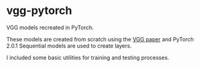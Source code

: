 # vgg-pytorch
VGG models recreated in PyTorch.

These models are created from scratch using the [VGG paper](https://arxiv.org/abs/1409.1556) and PyTorch 2.0.1
Sequential models are used to create layers.

I included some basic utilities for training and testing processes.

